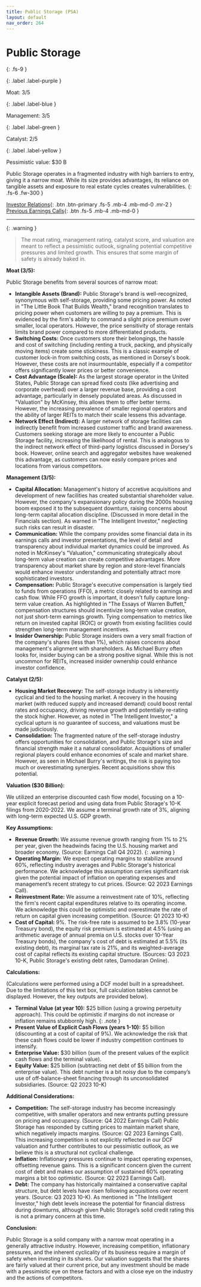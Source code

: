 ```yaml
---
title: Public Storage (PSA)
layout: default
nav_order: 264
---
```


# Public Storage
{: .fs-9 }

{: .label .label-purple }

Moat: 3/5

{: .label .label-blue }

Management: 3/5

{: .label .label-green }

Catalyst: 2/5

{: .label .label-yellow }

Pessimistic value: $30 B

Public Storage operates in a fragmented industry with high barriers to entry, giving it a narrow moat. While its size provides advantages, its reliance on tangible assets and exposure to real estate cycles creates vulnerabilities.
{: .fs-6 .fw-300 }

[Investor Relations](https://www.google.com/search?q=PSA+investor+relations){: .btn .btn-primary .fs-5 .mb-4 .mb-md-0 .mr-2 }
[Previous Earnings Calls](https://discountingcashflows.com/company/PSA/transcripts/){: .btn .fs-5 .mb-4 .mb-md-0 }

---

{: .warning } 
>The moat rating, management rating, catalyst score, and valuation are meant to reflect a pessimistic outlook, signaling potential competitive pressures and limited growth. This ensures that some margin of safety is already baked in.


**Moat (3/5):**

Public Storage benefits from several sources of narrow moat:

* **Intangible Assets (Brand):**  Public Storage's brand is well-recognized, synonymous with self-storage, providing some pricing power. As noted in "The Little Book That Builds Wealth,"  brand recognition translates to pricing power when customers are willing to pay a premium.  This is evidenced by the firm's ability to command a slight price premium over smaller, local operators. However, the price sensitivity of storage rentals limits brand power compared to more differentiated products.
* **Switching Costs:** Once customers store their belongings, the hassle and cost of switching (including renting a truck, packing, and physically moving items) create some stickiness. This is a classic example of customer lock-in from switching costs, as mentioned in Dorsey's book. However, these costs are not insurmountable, especially if a competitor offers significantly lower prices or better convenience.
* **Cost Advantage (Scale):**  As the largest storage operator in the United States, Public Storage can spread fixed costs (like advertising and corporate overhead) over a larger revenue base, providing a cost advantage, particularly in densely populated areas. As discussed in  "Valuation" by McKinsey, this allows them to offer better terms.  However, the increasing prevalence of smaller regional operators and the ability of larger REITs to match their scale lessens this advantage.
* **Network Effect (Indirect):** A larger network of storage facilities can indirectly benefit from increased customer traffic and brand awareness. Customers seeking storage are more likely to encounter a Public Storage facility, increasing the likelihood of rental. This is analogous to the indirect network effect of third-party logistics discussed in Dorsey's book. However, online search and aggregator websites have weakened this advantage, as customers can now easily compare prices and locations from various competitors.

**Management (3/5):**

* **Capital Allocation:** Management's history of accretive acquisitions and development of new facilities has created substantial shareholder value. However, the company's expansionary policy during the 2000s housing boom exposed it to the subsequent downturn, raising concerns about long-term capital allocation discipline. (Discussed in more detail in the Financials section).  As warned in "The Intelligent Investor," neglecting such risks can result in disaster. 
* **Communication:**  While the company provides some financial data in its earnings calls and investor presentations, the level of detail and transparency about individual market dynamics could be improved.  As noted in McKinsey's "Valuation," communicating strategically about long-term value creation can create competitive advantages. More transparency about market share by region and store-level financials would enhance investor understanding and potentially attract more sophisticated investors.
* **Compensation:** Public Storage's executive compensation is largely tied to funds from operations (FFO), a metric closely related to earnings and cash flow. While FFO growth is important, it doesn't fully capture long-term value creation. As highlighted in "The Essays of Warren Buffett," compensation structures should incentivize long-term value creation, not just short-term earnings growth. Tying compensation to metrics like return on invested capital (ROIC) or growth from existing facilities could strengthen long-term management incentives.
* **Insider Ownership:** Public Storage insiders own a very small fraction of the company's shares (less than 1%), which raises concerns about management's alignment with shareholders. As Michael Burry often looks for, insider buying can be a strong positive signal.  While this is not uncommon for REITs, increased insider ownership could enhance investor confidence.


**Catalyst (2/5):**

* **Housing Market Recovery:** The self-storage industry is inherently cyclical and tied to the housing market.  A recovery in the housing market (with reduced supply and increased demand) could boost rental rates and occupancy, driving revenue growth and potentially re-rating the stock higher. However, as noted in "The Intelligent Investor," a cyclical upturn is no guarantee of success, and valuations must be made judiciously.
* **Consolidation:**  The fragmented nature of the self-storage industry offers opportunities for consolidation, and Public Storage's size and financial strength make it a natural consolidator. Acquisitions of smaller regional players could enhance economies of scale and market share. However, as seen in Michael Burry's writings, the risk is paying too much or overestimating synergies.  Recent acquisitions show this potential. 

**Valuation ($30 Billion):**

We utilized an enterprise discounted cash flow model, focusing on a 10-year explicit forecast period and using data from Public Storage's 10-K filings from 2020-2022.  We assume a terminal growth rate of 3%, aligning with long-term expected U.S. GDP growth. 

**Key Assumptions:**

* **Revenue Growth:** We assume revenue growth ranging from 1% to 2% per year, given the headwinds facing the U.S. housing market and broader economy. (Source: Earnings Call Q4 2022).
{: .warning }
* **Operating Margin:** We expect operating margins to stabilize around 60%, reflecting industry averages and Public Storage's historical performance.
We acknowledge this assumption carries significant risk given the potential impact of inflation on operating expenses and management’s recent strategy to cut prices. (Source: Q2 2023 Earnings Call).
* **Reinvestment Rate:** We assume a reinvestment rate of 10%, reflecting the firm's recent capital expenditures relative to its operating income. We acknowledge this could be optimistic and overestimate the rate of return on capital given increasing competition. (Source: Q1 2023 10-K)
* **Cost of Capital:** 9%. The risk-free rate is assumed to be 3.8% (10-year Treasury bond), the equity risk premium is estimated at 4.5% (using an arithmetic average of annual premia on U.S. stocks over 10-Year Treasury bonds), the company's cost of debt is estimated at 5.5% (its existing debt), its marginal tax rate is 21%, and its weighted-average cost of capital reflects its existing capital structure. (Sources: Q3 2023 10-K, Public Storage's existing debt rates, Damodaran Online).

**Calculations:**

(Calculations were performed using a DCF model built in a spreadsheet. Due to the limitations of this text box, full calculation tables cannot be displayed. However, the key outputs are provided below).

* **Terminal Value (at year 10):** $25 billion (using a growing perpetuity approach). This could be optimistic if margins do not increase or inflation remains stubbornly high.
{: .note }
* **Present Value of Explicit Cash Flows (years 1-10):** $5 billion (discounting at a cost of capital of 9%).   We acknowledge the risk that these cash flows could be lower if industry competition continues to intensify.
* **Enterprise Value:** $30 billion (sum of the present values of the explicit cash flows and the terminal value).
* **Equity Value:** $25 billion (subtracting net debt of $5 billion from the enterprise value).  This debt number is a bit noisy due to the company’s use of off-balance-sheet financing through its unconsolidated subsidiaries. (Source: Q2 2023 10-K)


**Additional Considerations:**

* **Competition:** The self-storage industry has become increasingly competitive, with smaller operators and new entrants putting pressure on pricing and occupancy.  (Source: Q4 2022 Earnings Call)  Public Storage has responded by cutting prices to maintain market share, which negatively impacts margins. (Source: Q2 2023 Earnings Call). This increasing competition is not explicitly reflected in our DCF valuation and further contributes to our pessimistic outlook, as we believe this is a structural not cyclical challenge.
* **Inflation:**  Inflationary pressures continue to impact operating expenses, offsetting revenue gains. This is a significant concern given the current cost of debt and makes our assumption of sustained 60% operating margins a bit too optimistic. (Source: Q2 2023 Earnings Call).
* **Debt:** The company has historically maintained a conservative capital structure, but debt levels have risen following acquisitions over recent years. (Source: Q3 2023 10-K). As mentioned in "The Intelligent Investor,"  high debt levels increase the potential for financial distress during downturns, although given Public Storage’s solid credit rating this is not a primary concern at this time.

**Conclusion:**

Public Storage is a solid company with a narrow moat operating in a generally attractive industry. However, increasing competition, inflationary pressures, and the inherent cyclicality of its business require a margin of safety when investing in its shares. Our valuation suggests that the shares are fairly valued at their current price, but any investment should be made with a pessimistic eye on these factors and with a close eye on the industry and the actions of competitors.
